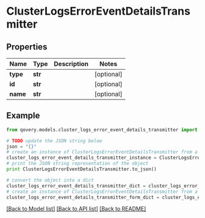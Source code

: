 # ClusterLogsErrorEventDetailsTransmitter


## Properties
Name | Type | Description | Notes
------------ | ------------- | ------------- | -------------
**type** | **str** |  | [optional] 
**id** | **str** |  | [optional] 
**name** | **str** |  | [optional] 

## Example

```python
from qovery.models.cluster_logs_error_event_details_transmitter import ClusterLogsErrorEventDetailsTransmitter

# TODO update the JSON string below
json = "{}"
# create an instance of ClusterLogsErrorEventDetailsTransmitter from a JSON string
cluster_logs_error_event_details_transmitter_instance = ClusterLogsErrorEventDetailsTransmitter.from_json(json)
# print the JSON string representation of the object
print ClusterLogsErrorEventDetailsTransmitter.to_json()

# convert the object into a dict
cluster_logs_error_event_details_transmitter_dict = cluster_logs_error_event_details_transmitter_instance.to_dict()
# create an instance of ClusterLogsErrorEventDetailsTransmitter from a dict
cluster_logs_error_event_details_transmitter_form_dict = cluster_logs_error_event_details_transmitter.from_dict(cluster_logs_error_event_details_transmitter_dict)
```
[[Back to Model list]](../README.md#documentation-for-models) [[Back to API list]](../README.md#documentation-for-api-endpoints) [[Back to README]](../README.md)


